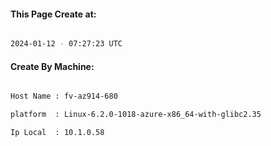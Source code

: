 
   
#### This Page Create at:

```bash

2024-01-12 - 07:27:23 UTC

```

#### Create By Machine:

```bash

Host Name : fv-az914-680

platform  : Linux-6.2.0-1018-azure-x86_64-with-glibc2.35

Ip Local  : 10.1.0.58

```

